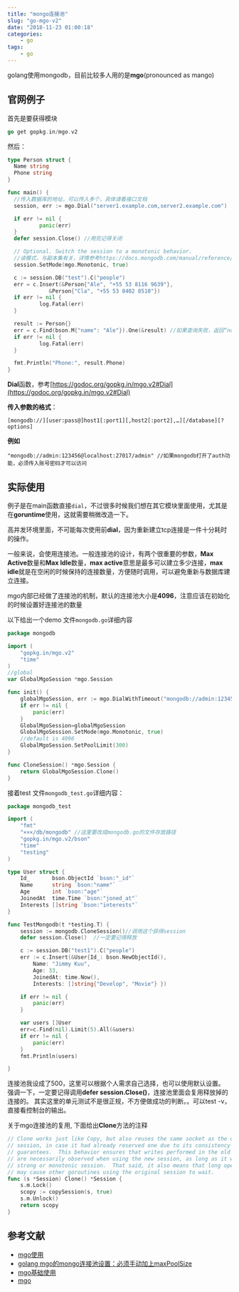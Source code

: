 ```yaml
---
title: "mongo连接池"
slug: "go-mgo-v2"
date: "2018-11-23 01:00:18"
categories:
    - go
tags:
    - go
---
```


golang使用mongodb，目前比较多人用的是**mgo**(pronounced as mango)

## 官网例子
首先是要获得模块
```go
go get gopkg.in/mgo.v2
```
然后：
```go
type Person struct {
  Name string
  Phone string
}

func main() {
  //传入数据库的地址，可以传入多个，具体请看接口文档 
  session, err := mgo.Dial("server1.example.com,server2.example.com")

  if err != nil {
          panic(err)
  }
  defer session.Close() //用完记得关闭

  // Optional. Switch the session to a monotonic behavior.
  //读模式，与副本集有关，详情参考https://docs.mongodb.com/manual/reference/read-preference/ & https://docs.mongodb.com/manual/replication/
  session.SetMode(mgo.Monotonic, true) 

  c := session.DB("test").C("people")
  err = c.Insert(&Person{"Ale", "+55 53 8116 9639"},
             &Person{"Cla", "+55 53 8402 8510"})
  if err != nil {
          log.Fatal(err)
  }

  result := Person{}
  err = c.Find(bson.M{"name": "Ale"}).One(&result) //如果查询失败，返回“not found”
  if err != nil {
          log.Fatal(err)
  }

  fmt.Println("Phone:", result.Phone)
}
```

**Dial**函数，参考[https://godoc.org/gopkg.in/mgo.v2#Dial](https://godoc.org/gopkg.in/mgo.v2#Dial)

**传入参数的格式**：
```mysql
[mongodb://][user:pass@]host1[:port1][,host2[:port2],…][/database][?options]
```
**例如**
```mysql
"mongodb://admin:123456@localhost:27017/admin" //如果mongodb打开了auth功能，必须传入账号密码才可以访问
```

## 实际使用
例子是在main函数直接`dial`，不过很多时候我们想在其它模块里面使用，尤其是在**goruntime**使用，这就需要稍微改造一下。

高并发环境里面，不可能每次使用前**dial**，因为重新建立tcp连接是一件十分耗时的操作。

一般来说，会使用连接池。一般连接池的设计，有两个很重要的参数，**Max Active**数量和**Max Idle**数量，**max active**意思是最多可以建立多少连接，**max idle**就是在空闲的时候保持的连接数量，方便随时调用，可以避免重新与数据库建立连接。

mgo内部已经做了连接池的机制，默认的连接池大小是**4096**，注意应该在初始化的时候设置好连接池的数量

以下给出一个demo 文件`mongodb.go`详细内容
```go
package mongodb

import (
    "gopkg.in/mgo.v2"
    "time"
)
//global
var GlobalMgoSession *mgo.Session

func init() {
    globalMgoSession, err := mgo.DialWithTimeout("mongodb://admin:123456@localhost:27017/admin", 10 * time.Second)
    if err != nil {
        panic(err)
    }
    GlobalMgoSession=globalMgoSession
    GlobalMgoSession.SetMode(mgo.Monotonic, true)
    //default is 4096
    GlobalMgoSession.SetPoolLimit(300)
}

func CloneSession() *mgo.Session {
    return GlobalMgoSession.Clone()
}
```
接着test 文件`mongodb_test.go`详细内容：
```go
package mongodb_test

import (
    "fmt"
    "×××/db/mongodb" //这里要改成mongodb.go的文件存放路径
    "gopkg.in/mgo.v2/bson"
    "time"
    "testing"
)

type User struct {
    Id_       bson.ObjectId `bson:"_id"`
    Name      string `bson:"name"`
    Age       int `bson:"age"`
    JoinedAt  time.Time `bson:"joned_at"`
    Interests []string `bson:"interests"`
}

func TestMongodb(t *testing.T) {
    session := mongodb.CloneSession()//调用这个获得session
    defer session.Close()  //一定要记得释放

    c := session.DB("test1").C("people")
    err := c.Insert(&User{Id_: bson.NewObjectId(),
        Name: "Jimmy Kuu",
        Age: 33,
        JoinedAt: time.Now(),
        Interests: []string{"Develop", "Movie"} })

    if err != nil {
        panic(err)
    }

    var users []User
    err=c.Find(nil).Limit(5).All(&users)
    if err != nil {
        panic(err)
    }
    fmt.Println(users)

}
```
连接池我设成了500，这里可以根据个人需求自己选择，也可以使用默认设置。 
强调一下，一定要记得调用**defer session.Close()**，连接池里面会复用释放掉的连接的。 
其实这里的单元测试不是很正规，不方便做成功的判断。。可以test -v，直接看控制台的输出。

关于mgo连接池的复用, 下面给出**Clone**方法的注释
```go
// Clone works just like Copy, but also reuses the same socket as the original
// session, in case it had already reserved one due to its consistency
// guarantees.  This behavior ensures that writes performed in the old session
// are necessarily observed when using the new session, as long as it was a
// strong or monotonic session.  That said, it also means that long operations
// may cause other goroutines using the original session to wait.
func (s *Session) Clone() *Session {
    s.m.Lock()
    scopy := copySession(s, true)
    s.m.Unlock()
    return scopy
}
```

## 参考文献

- [mgo使用](https://blog.csdn.net/oqqYuan1234567890/article/details/70186134)
- [golang mgo的mongo连接池设置：必须手动加上maxPoolSize](http://www.cnblogs.com/shenguanpu/p/5318727.html)
- [mgo基础使用](https://my.oschina.net/ffs/blog/300148)
- [mgo](https://labix.org/mgo)

